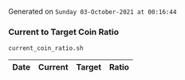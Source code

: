 Generated on `Sunday 03-October-2021 at 00:16:44`

### Current to Target Coin Ratio
`current_coin_ratio.sh`

Date|Current|Target|Ratio
---|---|---|---
